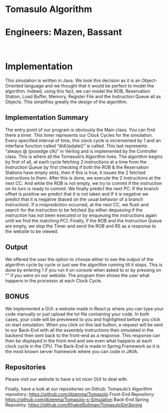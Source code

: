 # Tomasulo Algorithm

# Engineers: Mazen, Bassant
 
# Implementation

This simulation is written in Java. We took this decision as it is an Object-Oriented language and we thought that it would be perfect to model the algorithm. Indeed, using this fact, we can model the ROB, Reservation Station, Load Buffer, Memory, Register File and the Instruction Queue all as Objects. This simplifies greatly the design of the algorithm. 

## Implementation Summary

The entry point of our program is obviously the Main class. You can find there a timer. 
This timer represents our Clock Cycles for the simulation. Every specified interval of time, this clock cycle is incremented by 1 and an interface function called “didUpdate()” is called. 
This last represents “always @ (posedge clk)” in Verilog and is implemented by the Controller class. This is where all the Tomasulo’s Algorithm lives.
The algorithm begins by first of all, at each cycle fetching 2 instructions at a time from the Instruction Queue by first checking if both the ROB & the Reservation Stations have empty slots, then if this is true, it issues the 2 fetched instructions to them. After this is done, we execute the 2 instructions at the next CC. And while the ROB is not empty, we try to commit if the instruction on its turn is ready to commit. We finally predict the next PC: If the branch offset is positive we predict that it is not taken and If it is negative we predict that it is negative (based on the usual behavior of a branch instruction). If a misprediction occurred, at the next CC, we flush and search for the instruction to be fetched (by either dequeuing if the instruction has not been executed or by enqueuing the instructions again until we find the matching PC). Finally, if the ROB and the Instruction Queue are empty, we stop the Timer and send the ROB and RS as a response to the website to be viewed.

## Output

We offered the user the option to choose either to see the output of the algorithm cycle by cycle or just see the algorithm running till it stops.
This is done by entering 1 if you run it on console when asked to or by pressing on “” if you were on our website. 
The program then shows the user what happens in the processor at each Clock Cycle.


## BONUS

We implemented a GUI: a website made in React.js where you can type your code manually or just upload the txt file containing your code. In both cases, your code will be previewed to you and highlighted before you click on start simulation. When you click on this last button, a request will be sent to our Back-End with all the assembly instructions then simulated in the backend then sent back to the front-end as a response. This response can then be displayed in the front-end and see even what happens at each clock cycle in the CPU.
The Back-End is made in Spring Framework as it is the most known server framework where you can code in JAVA.

## Repositories

Please visit our website to have a lot nicer GUI to deal with.

Finally, have a look at our repositories on Github:
Tomasulo’s Algorithm repository: https://github.com/djzenma/Tomasolo
Front-End Repository: https://github.com/djzenma/Tomasolo-s-Simulation
Back-End Spring Repositoy: https://github.com/KhaledSoliman/TomasuloSimSpring
